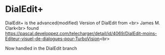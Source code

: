 # DialEdit+

DialEdit+ is the advanced(modified) Version of DialEdit from <br\>
James M. Clark<br\>
found https://pascal.developpez.com/telecharger/detail/id/4069/DialEdit-moins-Editeur-visuel-de-dialogues-pour-TurboVision<br\>

Now handled in the DialEdit branch
